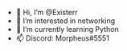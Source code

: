 - 👋 Hi, I’m @Existerr
- 👀 I’m interested in networking
- 🌱 I’m currently learning  Python
- 📫 Discord: Morpheus#5551

